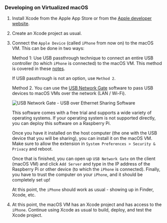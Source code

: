 ### Developing on Virtualized macOS

1. Install Xcode from the Apple App Store or from the [Apple developer website](https://developers.apple.com).

2. Create an Xcode project as usual.

3. Connect the `Apple Device` (called `iPhone` from now on) to the macOS VM.
   This can be done in two ways:

   Method 1: Use USB passthrough technique to connect an entire USB controller
   (to which `iPhone` is connected) to the macOS VM. This method is covered in
   these [notes](notes.md#usb-passthrough-notes).

   If USB passthrough is not an option, use `Method 2`.

   Method 2. You can use the [USB Network Gate](https://www.eltima.com/products/usb-over-ethernet/)
   software to pass USB devices to macOS VMs over the network (LAN / Wi-Fi).

   ![USB Network Gate - USB over Ethernet Sharing Software](https://www.eltima.com/imgnew/products/usb-over-ethernet/illustrationShare.png)

   This software comes with a free trial and supports a wide variety of
   operating systems. If your operating system is not supported directly, you can
   deploy this software on a Raspberry Pi.

   Once you have it installed on the host computer (the one with the USB device
   that you will be sharing), you can install it on the macOS VM. Make sure to
   allow the extension in `System Preferences > Security & Privacy` and reboot.

   Once that is finished, you can open up `USB Network Gate` on the client
   (macOS VM) and click `Add Server` and type in the IP address of the Raspberry Pi
   or other device (to which the `iPhone` is connected). Finally, you have to
   trust the computer on your `iPhone`, and it should be completely set up!

   At this point, the `iPhone` should work as usual - showing up in
   Finder, Xcode, etc.

4. At this point, the macOS VM has an Xcode project and has access to the
   `iPhone`. Continue using Xcode as usual to build, deploy, and test the Xcode
   project.
